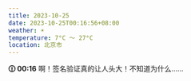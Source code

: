 ```yaml
---
title: 2023-10-25
date: 2023-10-25T00:16:56+08:00
weather: ☀️
temperature: 7°C ～ 27°C
location: 北京市
---
```


**🕧 00:16** 啊！签名验证真的让人头大！不知道为什么……